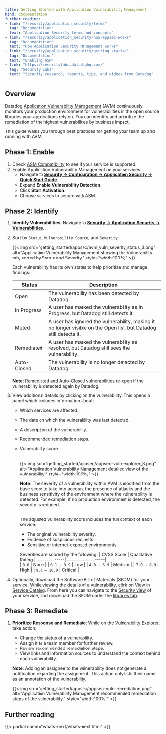 ```yaml
---
title: Getting Started with Application Vulnerability Management
kind: documentation
further_reading:
- link: "/security/application_security/terms"
  tag: "Documentation"
  text: "Application Security terms and concepts"
- link: "/security/application_security/how-appsec-works"
  tag: "Documentation"
  text: "How Application Security Management works"
- link: "/security/application_security/getting_started"
  tag: "Documentation"
  text: "Enabling ASM"
- link: "https://securitylabs.datadoghq.com/"
  tag: "Security Labs"
  text: "Security research, reports, tips, and videos from Datadog"
---
```



## Overview

Datadog [Application Vulnerability Management][1] (AVM) continuously monitors your production environment for vulnerabilities in the open source libraries your applications rely on. You can identify and prioritize the remediation of the highest vulnerabilities by business impact.

This guide walks you through best practices for getting your team up and running with AVM.

## Phase 1: Enable
1. Check [ASM Compatibility][2] to see if your service is supported.
2. Enable Application Vulnerability Management on your services. 
   - Navigate to [**Security -> Configuration -> Application Security -> Quick Start Guide**][4].
   - Expand **Enable Vulnerability Detection**.
   - Click **Start Activation**.
   - Choose services to secure with ASM.
## Phase 2: Identify
1. **Identify Vulnerabilities**: Navigate to [**Security -> Application Security -> Vulnerabilities**][5].  
2. Sort by `Status`, `Vulnerability Source`, and `Severity`:

   {{< img src="getting_started/appsec/avm_vuln_severity_status_3.png" alt="Application Vulnerability Management showing the Vulnerability tab, sorted by Status and Severity." style="width:100%;" >}}

   Each vulnerability has its own status to help prioritize and manage findings:

   | Status         | Description                                                                                   |
   | -------------- | ----------------------------------------------------------------------------------------------| 
   |  Open          |  The vulnerability has been detected by Datadog.                                              |
   |  In Progress   |  A user has marked the vulnerability as In Progress, but Datadog still detects it.            |
   |  Muted         |  A user has ignored the vulnerability, making it no longer visible on the Open list, but Datadog still detects it. |
   |  Remediated    |  A user has marked the vulnerability as resolved, but Datadog still sees the vulnerability.   |
   |  Auto-Closed   |  The vulnerability is no longer detected by Datadog.                                          |                              

   **Note**: Remediated and Auto-Closed vulnerabilities re-open if the vulnerability is detected again by Datadog.

3. View additional details by clicking on the vulnerability. This opens a panel which includes information about:
    - Which services are affected.
    - The date on which the vulnerability was last detected.
    - A description of the vulnerability.
    - Recommended remediation steps.
    - Vulnerability score. </br> </br>

      {{< img src="getting_started/appsec/appsec-vuln-explorer_3.png" alt="Application Vulnerability Management detailed view of the vulnerability." style="width:100%;" >}}

      **Note**: The severity of a vulnerability within AVM is modified from the base score to take into account the presence of attacks and the business sensitivity of the environment where the vulnerability is detected. For example, if no production environment is detected, the severity is reduced.</br> </br>

      The adjusted vulnerability score includes the full context of each service:
        - The original vulnerability severity.
        - Evidence of suspicious requests.
        - Sensitive or internet-exposed environments.

      Severities are scored by the following:
      | CVSS Score    | Qualitative Rating
      | --------------| -------------------|  
      |   `0.0`         | None                |
      |   `0.1 - 3.9`   | Low                 |
      |   `4.0 - 6.9`   | Medium              |
      |   `7.0 – 8.9`   | High                |
      |   `9.0 – 10.0`  | Critical            |

4. Optionally, download the Software Bill of Materials (SBOM) for your service. While viewing the details of a vulnerability, click on [View in Service Catalog][6]. From here you can navigate to the [Security view][7] of your service, and download the SBOM under the [libraries tab][8]. 

## Phase 3: Remediate
1. **Prioritize Response and Remediate**: While on the [Vulnerability Explorer][5], take action:

    - Change the status of a vulnerability.
    - Assign it to a team member for further review.
    - Review recommended remediation steps.
    - View links and information sources to understand the context behind each vulnerability.

   **Note**: Adding an assignee to the vulnerability does not generate a notification regarding the assignment. This action only lists their name as an annotation of the vulnerability.

   {{< img src="getting_started/appsec/appsec-vuln-remediation.png" alt="Application Vulnerability Management recommended remediation steps of the vulnerability." style="width:100%;" >}}


## Further reading

{{< partial name="whats-next/whats-next.html" >}}

[1]: /security/application_security/vulnerability_management/
[2]: /security/application_security/enabling/compatibility/
[3]: /security/application_security/enabling/
[4]: https://app.datadoghq.com/security/configuration/asm/onboarding
[5]: https://app.datadoghq.com/security/appsec/vm
[6]: https://app.datadoghq.com/services
[7]: /tracing/service_catalog/#security-view
[8]: /tracing/service_catalog/#investigate-a-service